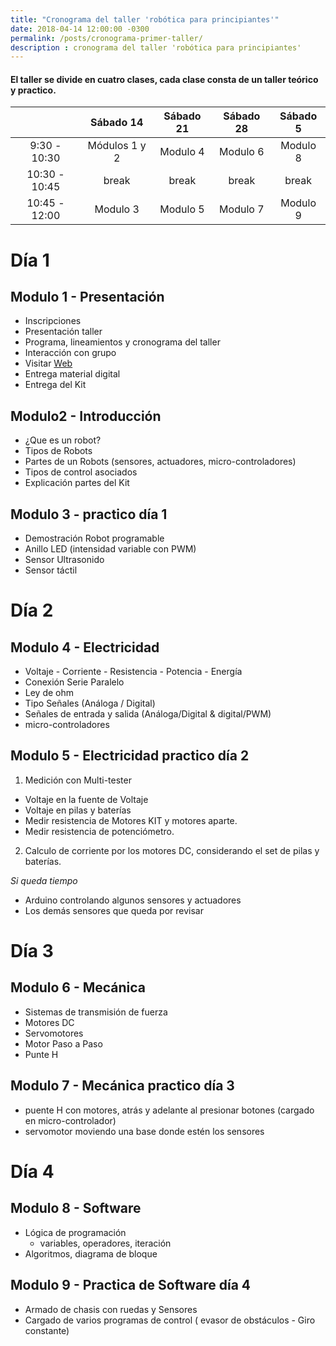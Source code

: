 ```yaml
---
title: "Cronograma del taller 'robótica para principiantes'"
date: 2018-04-14 12:00:00 -0300
permalink: /posts/cronograma-primer-taller/
description : cronograma del taller 'robótica para principiantes'
---
```


#### El taller se divide en cuatro clases, cada clase consta de un taller teórico y practico.

|  	| Sábado 14 	| Sábado 21 	| Sábado 28 	| Sábado 5 	|
|:-------------:	|:-------------:	|:---------:	|:---------:	|:--------:	|
| 9:30 - 10:30 	| Módulos 1 y 2 	| Modulo 4 	| Modulo 6 	| Modulo 8 	|
| 10:30 - 10:45 	| break 	| break 	| break 	| break 	|
| 10:45 - 12:00 	| Modulo 3 	| Modulo 5 	| Modulo 7 	| Modulo 9 	|

# Día 1
## Modulo 1 - Presentación

 * Inscripciones
 * Presentación taller
 * Programa, lineamientos y cronograma del taller
 * Interacción con grupo
 * Visitar [Web](roboticaenconce.cl)
 * Entrega material digital
 * Entrega del Kit

## Modulo2 - Introducción

 * ¿Que es un robot?
 * Tipos de Robots
 * Partes de un Robots (sensores, actuadores, micro-controladores)
 * Tipos de control asociados
 * Explicación partes del Kit

## Modulo 3 - practico día 1

 * Demostración Robot programable
 * Anillo LED (intensidad variable con PWM)
 * Sensor Ultrasonido
 * Sensor táctil

# Día 2

## Modulo 4 - Electricidad

* Voltaje - Corriente - Resistencia - Potencia - Energía
* Conexión Serie Paralelo
* Ley de ohm
* Tipo Señales (Análoga / Digital)
* Señales de entrada y salida (Análoga/Digital & digital/PWM)
* micro-controladores

## Modulo 5 - Electricidad practico día 2

1)  Medición con Multi-tester
- Voltaje en la fuente de Voltaje
- Voltaje en pilas y baterías
- Medir resistencia de Motores KIT y motores aparte.
- Medir resistencia de potenciómetro.

2) Calculo de corriente por los motores DC, considerando el set de pilas y baterías.

*Si queda tiempo*

  * Arduino controlando algunos sensores y actuadores
  * Los demás sensores que queda por revisar

# Día 3

## Modulo 6 - Mecánica
  * Sistemas de transmisión de fuerza
  * Motores DC
  * Servomotores
  * Motor Paso a Paso
  * Punte H

## Modulo 7 - Mecánica practico día 3
  * puente H con motores, atrás y adelante al presionar botones (cargado en micro-controlador)
  * servomotor moviendo una base donde estén los sensores

# Día 4

## Modulo 8 - Software
 * Lógica de programación
    * variables, operadores, iteración
 * Algoritmos, diagrama de bloque

## Modulo 9 - Practica de Software día 4
  * Armado de chasis con ruedas y Sensores
  * Cargado de varios programas de control ( evasor de obstáculos - Giro constante)
